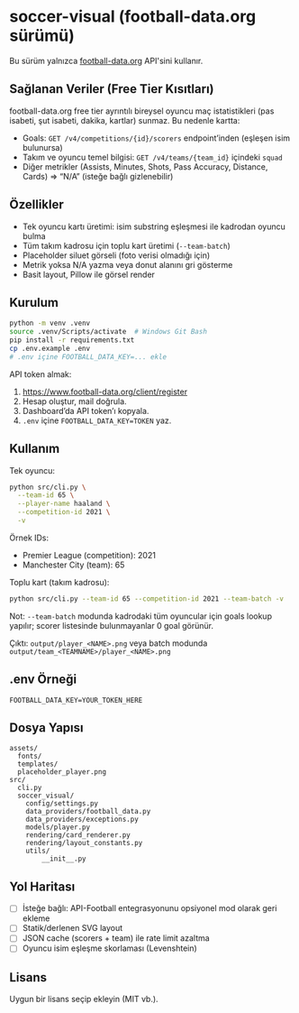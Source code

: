 # soccer-visual (football-data.org sürümü)

Bu sürüm yalnızca [football-data.org](https://www.football-data.org/) API'sini kullanır.

## Sağlanan Veriler (Free Tier Kısıtları)

football-data.org free tier ayrıntılı bireysel oyuncu maç istatistikleri (pas isabeti, şut isabeti, dakika, kartlar) sunmaz. Bu nedenle kartta:

- Goals: `GET /v4/competitions/{id}/scorers` endpoint’inden (eşleşen isim bulunursa)
- Takım ve oyuncu temel bilgisi: `GET /v4/teams/{team_id}` içindeki `squad`
- Diğer metrikler (Assists, Minutes, Shots, Pass Accuracy, Distance, Cards) => “N/A” (isteğe bağlı gizlenebilir)

## Özellikler

- Tek oyuncu kartı üretimi: isim substring eşleşmesi ile kadrodan oyuncu bulma
- Tüm takım kadrosu için toplu kart üretimi (`--team-batch`)
- Placeholder siluet görseli (foto verisi olmadığı için)
- Metrik yoksa N/A yazma veya donut alanını gri gösterme
- Basit layout, Pillow ile görsel render

## Kurulum

```bash
python -m venv .venv
source .venv/Scripts/activate  # Windows Git Bash
pip install -r requirements.txt
cp .env.example .env
# .env içine FOOTBALL_DATA_KEY=... ekle
```

API token almak:

1. https://www.football-data.org/client/register
2. Hesap oluştur, mail doğrula.
3. Dashboard’da API token’ı kopyala.
4. `.env` içine `FOOTBALL_DATA_KEY=TOKEN` yaz.

## Kullanım

Tek oyuncu:

```bash
python src/cli.py \
  --team-id 65 \
  --player-name haaland \
  --competition-id 2021 \
  -v
```

Örnek IDs:

- Premier League (competition): 2021
- Manchester City (team): 65

Toplu kart (takım kadrosu):

```bash
python src/cli.py --team-id 65 --competition-id 2021 --team-batch -v
```

Not: `--team-batch` modunda kadrodaki tüm oyuncular için goals lookup yapılır; scorer listesinde bulunmayanlar 0 goal görünür.

Çıktı: `output/player_<NAME>.png` veya batch modunda `output/team_<TEAMNAME>/player_<NAME>.png`

## .env Örneği

```
FOOTBALL_DATA_KEY=YOUR_TOKEN_HERE
```

## Dosya Yapısı

```
assets/
  fonts/
  templates/
  placeholder_player.png
src/
  cli.py
  soccer_visual/
    config/settings.py
    data_providers/football_data.py
    data_providers/exceptions.py
    models/player.py
    rendering/card_renderer.py
    rendering/layout_constants.py
    utils/
        __init__.py
```

## Yol Haritası

- [ ] İsteğe bağlı: API-Football entegrasyonunu opsiyonel mod olarak geri ekleme
- [ ] Statik/derlenen SVG layout
- [ ] JSON cache (scorers + team) ile rate limit azaltma
- [ ] Oyuncu isim eşleşme skorlaması (Levenshtein)

## Lisans

Uygun bir lisans seçip ekleyin (MIT vb.).

